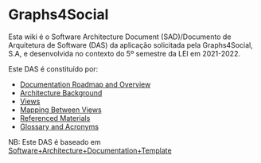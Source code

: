 # Graphs4Social

Esta wiki é o Software Architecture Document (SAD)/Documento de Arquitetura de Software (DAS) da aplicação solicitada pela Graphs4Social, S.A, e desenvolvida no contexto do 5º semestre da LEI em 2021-2022.

Este DAS é constituído por:

- [Documentation Roadmap and Overview](RoadmapOverview.md)
- [Architecture Background](Background.md)
- [Views](Views.md)
- [Mapping Between Views](Mapping.md)
- [Referenced Materials](References.md)
- [Glossary and Acronyms](Glossary&Acronyms.md)

NB: Este DAS é baseado em [Software+Architecture+Documentation+Template](https://wiki.sei.cmu.edu/confluence/display/SAD/Software+Architecture+Documentation+Template)